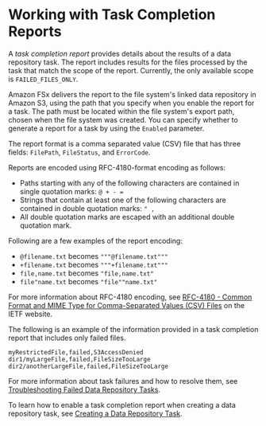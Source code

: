 # Working with Task Completion Reports<a name="task-completion-report"></a>

A *task completion report* provides details about the results of a data repository task\. The report includes results for the files processed by the task that match the scope of the report\. Currently, the only available scope is `FAILED_FILES_ONLY`\. 

Amazon FSx delivers the report to the file system's linked data repository in Amazon S3, using the path that you specify when you enable the report for a task\. The path must be located within the file system's export path, chosen when the file system was created\. You can specify whether to generate a report for a task by using the `Enabled` parameter\. 

The report format is a comma separated value \(CSV\) file that has three fields: `FilePath`, `FileStatus`, and `ErrorCode`\.

Reports are encoded using RFC\-4180\-format encoding as follows:
+ Paths starting with any of the following characters are contained in single quotation marks: `@ + - =` 
+ Strings that contain at least one of the following characters are contained in double quotation marks: `" ,`
+ All double quotation marks are escaped with an additional double quotation mark\.

Following are a few examples of the report encoding:
+ `@filename.txt` becomes `"""@filename.txt"""`
+ `+filename.txt` becomes `"""+filename.txt"""`
+ `file,name.txt` becomes `"file,name.txt"`
+ `file"name.txt` becomes `"file""name.txt"`

For more information about RFC\-4180 encoding, see [RFC\-4180 \- Common Format and MIME Type for Comma\-Separated Values \(CSV\) Files](https://tools.ietf.org/html/rfc4180) on the IETF website\.

The following is an example of the information provided in a task completion report that includes only failed files\.

```
myRestrictedFile,failed,S3AccessDenied
dir1/myLargeFile,failed,FileSizeTooLarge
dir2/anotherLargeFile,failed,FileSizeTooLarge
```

For more information about task failures and how to resolve them, see [Troubleshooting Failed Data Repository Tasks](failed-tasks.md)\.

To learn how to enable a task completion report when creating a data repository task, see [Creating a Data Repository Task](managing-data-repo-task.md#creating-data-repo-task)\.